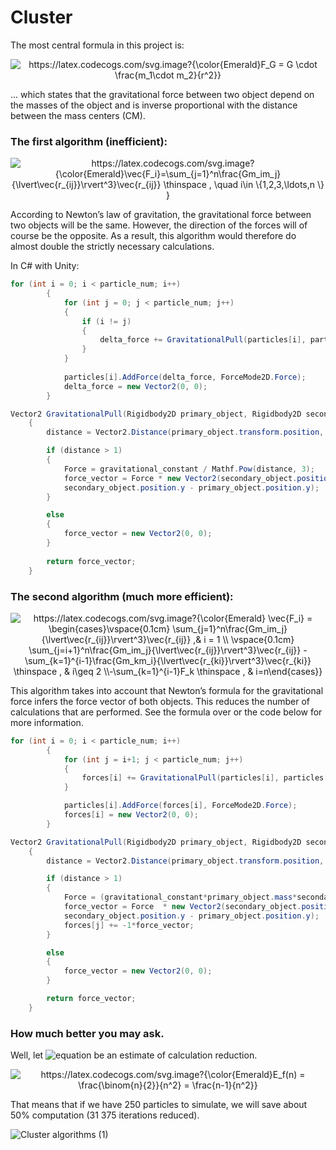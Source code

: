 # Cluster
The most central formula in this project is:
<p align="center">
<img src="https://latex.codecogs.com/svg.image?{\color{Emerald}F_G&space;=&space;G&space;\cdot&space;\frac{m_1\cdot&space;m_2}{r^2}}" title="https://latex.codecogs.com/svg.image?{\color{Emerald}F_G = G \cdot \frac{m_1\cdot m_2}{r^2}}" />
</p>
... which states that the gravitational force between two object depend on the masses of the object and is inverse proportional with the distance between the mass centers (CM).

### The first algorithm (inefficient): 
<p align="center">
<img src="https://latex.codecogs.com/svg.image?{\color{Emerald}\vec{F_i}=\sum_{j=1}^n\frac{Gm_im_j}{\lvert\vec{r_{ij}}\rvert^3}\vec{r_{ij}}&space;\thinspace&space;,&space;\quad&space;i\in&space;\{1,2,3,\ldots,n&space;\}&space;}" title="https://latex.codecogs.com/svg.image?{\color{Emerald}\vec{F_i}=\sum_{j=1}^n\frac{Gm_im_j}{\lvert\vec{r_{ij}}\rvert^3}\vec{r_{ij}} \thinspace , \quad i\in \{1,2,3,\ldots,n \} }" />
</p>
According to Newton’s law of gravitation, the gravitational force between two objects will be the same. However, the direction of the forces will of course be the opposite. As a result, this algorithm would therefore do almost double the strictly necessary calculations.


In C# with Unity: 


```C#
for (int i = 0; i < particle_num; i++)
        {
            for (int j = 0; j < particle_num; j++)
            {
                if (i != j)
                {
                    delta_force += GravitationalPull(particles[i], particles[j]);
                }
            }
            
            particles[i].AddForce(delta_force, ForceMode2D.Force);
            delta_force = new Vector2(0, 0);
        }

Vector2 GravitationalPull(Rigidbody2D primary_object, Rigidbody2D secondary_object)
    {
        distance = Vector2.Distance(primary_object.transform.position, secondary_object.transform.position);

        if (distance > 1)
        {
            Force = gravitational_constant / Mathf.Pow(distance, 3);
            force_vector = Force * new Vector2(secondary_object.position.x - primary_object.position.x,
            secondary_object.position.y - primary_object.position.y);
        }

        else
        {
            force_vector = new Vector2(0, 0);
        }
        
        return force_vector;
    }
```

### The second algorithm (much more efficient):

<p align="center">
<img src="https://latex.codecogs.com/svg.image?{\color{Emerald}&space;\vec{F_i}&space;=&space;\begin{cases}\vspace{0.1cm}&space;\sum_{j=1}^n\frac{Gm_im_j}{\lvert\vec{r_{ij}}\rvert^3}\vec{r_{ij}}&space;,&&space;i&space;=&space;1&space;\\&space;\vspace{0.1cm}&space;\sum_{j=i&plus;1}^n\frac{Gm_im_j}{\lvert\vec{r_{ij}}\rvert^3}\vec{r_{ij}}&space;-&space;\sum_{k=1}^{i-1}\frac{Gm_km_i}{\lvert\vec{r_{ki}}\rvert^3}\vec{r_{ki}}&space;\thinspace&space;,&space;&&space;i\geq&space;2&space;\\-\sum_{k=1}^{i-1}F_k&space;\thinspace&space;,&space;&&space;i=n\end{cases}}" title="https://latex.codecogs.com/svg.image?{\color{Emerald} \vec{F_i} = \begin{cases}\vspace{0.1cm} \sum_{j=1}^n\frac{Gm_im_j}{\lvert\vec{r_{ij}}\rvert^3}\vec{r_{ij}} ,& i = 1 \\ \vspace{0.1cm} \sum_{j=i+1}^n\frac{Gm_im_j}{\lvert\vec{r_{ij}}\rvert^3}\vec{r_{ij}} - \sum_{k=1}^{i-1}\frac{Gm_km_i}{\lvert\vec{r_{ki}}\rvert^3}\vec{r_{ki}} \thinspace , & i\geq 2 \\-\sum_{k=1}^{i-1}F_k \thinspace , & i=n\end{cases}}" />
</p>

This algorithm takes into account that Newton’s formula for the gravitational force infers the force vector of both objects. This reduces the number of calculations that are performed. See the formula over or the code below for more information. 

```C#
for (int i = 0; i < particle_num; i++)
        {
            for (int j = i+1; j < particle_num; j++)
            {                  
                forces[i] += GravitationalPull(particles[i], particles[j], j);          
            }

            particles[i].AddForce(forces[i], ForceMode2D.Force);
            forces[i] = new Vector2(0, 0);
        }

Vector2 GravitationalPull(Rigidbody2D primary_object, Rigidbody2D secondary_object,int j)
    {
        distance = Vector2.Distance(primary_object.transform.position, secondary_object.transform.position);

        if (distance > 1)
        {
            Force = (gravitational_constant*primary_object.mass*secondary_object.mass) / Mathf.Pow(distance, 3);
            force_vector = Force  * new Vector2(secondary_object.position.x - primary_object.position.x,
            secondary_object.position.y - primary_object.position.y);
            forces[j] += -1*force_vector;
        }

        else
        {
            force_vector = new Vector2(0, 0);
        }

        return force_vector;
    }
```

### How much better you may ask.

Well, let ![equation](https://latex.codecogs.com/svg.image?{\color{Emerald}E_f(n)}) be an estimate of calculation reduction. 
<p align="center">
<img src="https://latex.codecogs.com/svg.image?{\color{Emerald}E_f(n)&space;=&space;\frac{\binom{n}{2}}{n^2}&space;=&space;\frac{n-1}{n^2}}" title="https://latex.codecogs.com/svg.image?{\color{Emerald}E_f(n) = \frac{\binom{n}{2}}{n^2} = \frac{n-1}{n^2}}" />
</p>
That means that if we have 250 particles to simulate, we will save about 50% computation (31 375 iterations reduced).


![Cluster algorithms (1)](https://user-images.githubusercontent.com/81691774/173643502-d04ecb5e-cec5-419d-9bf7-0b3536edc1c4.png)
